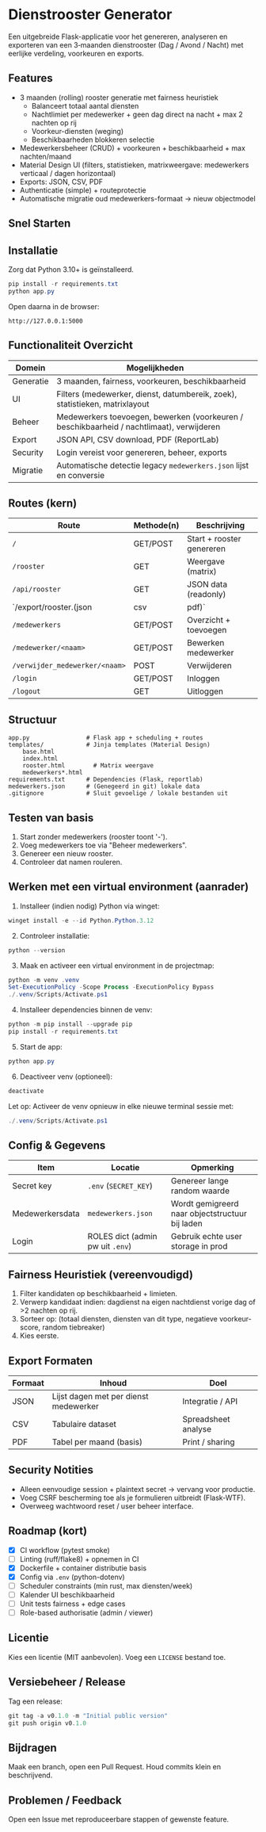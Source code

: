 # Dienstrooster Generator

Een uitgebreide Flask-applicatie voor het genereren, analyseren en exporteren van een 3‑maanden dienstrooster (Dag / Avond / Nacht) met eerlijke verdeling, voorkeuren en exports.

## Features

- 3 maanden (rolling) rooster generatie met fairness heuristiek
	- Balanceert totaal aantal diensten
	- Nachtlimiet per medewerker + geen dag direct na nacht + max 2 nachten op rij
	- Voorkeur-diensten (weging)
	- Beschikbaarheden blokkeren selectie
- Medewerkersbeheer (CRUD) + voorkeuren + beschikbaarheid + max nachten/maand
- Material Design UI (filters, statistieken, matrixweergave: medewerkers verticaal / dagen horizontaal)
- Exports: JSON, CSV, PDF
- Authenticatie (simple) + routeprotectie
- Automatische migratie oud medewerkers-formaat -> nieuw objectmodel

## Snel Starten

## Installatie

Zorg dat Python 3.10+ is geïnstalleerd.

```powershell
pip install -r requirements.txt
python app.py
```

Open daarna in de browser:
```
http://127.0.0.1:5000
```

## Functionaliteit Overzicht
| Domein | Mogelijkheden |
|--------|---------------|
| Generatie | 3 maanden, fairness, voorkeuren, beschikbaarheid |
| UI | Filters (medewerker, dienst, datumbereik, zoek), statistieken, matrixlayout |
| Beheer | Medewerkers toevoegen, bewerken (voorkeuren / beschikbaarheid / nachtlimaat), verwijderen |
| Export | JSON API, CSV download, PDF (ReportLab) |
| Security | Login vereist voor genereren, beheer, exports |
| Migratie | Automatische detectie legacy `medewerkers.json` lijst en conversie |

## Routes (kern)
| Route | Methode(n) | Beschrijving |
|-------|------------|--------------|
| `/` | GET/POST | Start + rooster genereren |
| `/rooster` | GET | Weergave (matrix) |
| `/api/rooster` | GET | JSON data (readonly) |
| `/export/rooster.(json|csv|pdf)` | GET | Exports (auth vereist) |
| `/medewerkers` | GET/POST | Overzicht + toevoegen |
| `/medewerker/<naam>` | GET/POST | Bewerken medewerker |
| `/verwijder_medewerker/<naam>` | POST | Verwijderen |
| `/login` | GET/POST | Inloggen |
| `/logout` | GET | Uitloggen |

## Structuur
```
app.py                # Flask app + scheduling + routes
templates/            # Jinja templates (Material Design)
	base.html
	index.html
	rooster.html        # Matrix weergave
	medewerkers*.html
requirements.txt      # Dependencies (Flask, reportlab)
medewerkers.json      # (Genegeerd in git) lokale data
.gitignore            # Sluit gevoelige / lokale bestanden uit
```

## Testen van basis
1. Start zonder medewerkers (rooster toont '-').
2. Voeg medewerkers toe via "Beheer medewerkers".
3. Genereer een nieuw rooster.
4. Controleer dat namen rouleren.

## Werken met een virtual environment (aanrader)

1. Installeer (indien nodig) Python via winget:
```powershell
winget install -e --id Python.Python.3.12
```
2. Controleer installatie:
```powershell
python --version
```
3. Maak en activeer een virtual environment in de projectmap:
```powershell
python -m venv .venv
Set-ExecutionPolicy -Scope Process -ExecutionPolicy Bypass
./.venv/Scripts/Activate.ps1
```
4. Installeer dependencies binnen de venv:
```powershell
python -m pip install --upgrade pip
pip install -r requirements.txt
```
5. Start de app:
```powershell
python app.py
```
6. Deactiveer venv (optioneel):
```powershell
deactivate
```

Let op: Activeer de venv opnieuw in elke nieuwe terminal sessie met:
```powershell
./.venv/Scripts/Activate.ps1
```

## Config & Gegevens
| Item | Locatie | Opmerking |
|------|---------|-----------|
| Secret key | `.env` (`SECRET_KEY`) | Genereer lange random waarde |
| Medewerkersdata | `medewerkers.json` | Wordt gemigreerd naar objectstructuur bij laden |
| Login | ROLES dict (admin pw uit `.env`) | Gebruik echte user storage in prod |

## Fairness Heuristiek (vereenvoudigd)
1. Filter kandidaten op beschikbaarheid + limieten.
2. Verwerp kandidaat indien: dagdienst na eigen nachtdienst vorige dag of >2 nachten op rij.
3. Sorteer op: (totaal diensten, diensten van dit type, negatieve voorkeur-score, random tiebreaker)
4. Kies eerste.

## Export Formaten
| Formaat | Inhoud | Doel |
|---------|--------|------|
| JSON | Lijst dagen met per dienst medewerker | Integratie / API |
| CSV | Tabulaire dataset | Spreadsheet analyse |
| PDF | Tabel per maand (basis) | Print / sharing |

## Security Notities
- Alleen eenvoudige session + plaintext secret → vervang voor productie.
- Voeg CSRF bescherming toe als je formulieren uitbreidt (Flask-WTF).
- Overweeg wachtwoord reset / user beheer interface.

## Roadmap (kort)
- [x] CI workflow (pytest smoke)
- [ ] Linting (ruff/flake8) + opnemen in CI
- [x] Dockerfile + container distributie basis
- [x] Config via `.env` (python-dotenv)
- [ ] Scheduler constraints (min rust, max diensten/week)
- [ ] Kalender UI beschikbaarheid
- [ ] Unit tests fairness + edge cases
- [ ] Role-based authorisatie (admin / viewer)

## Licentie
Kies een licentie (MIT aanbevolen). Voeg een `LICENSE` bestand toe.

## Versiebeheer / Release
Tag een release:
```powershell
git tag -a v0.1.0 -m "Initial public version"
git push origin v0.1.0
```

## Bijdragen
Maak een branch, open een Pull Request. Houd commits klein en beschrijvend.

## Problemen / Feedback
Open een Issue met reproduceerbare stappen of gewenste feature.

